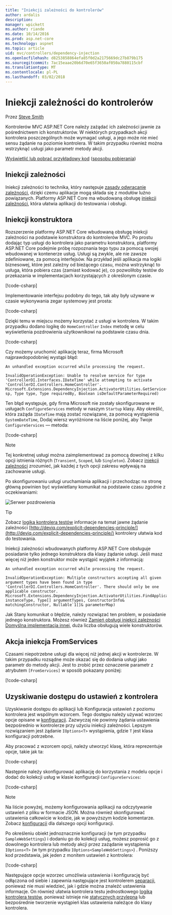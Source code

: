 ```yaml
---
title: "Iniekcji zależności do kontrolerów"
author: ardalis
description: 
manager: wpickett
ms.author: riande
ms.date: 10/14/2016
ms.prod: asp.net-core
ms.technology: aspnet
ms.topic: article
uid: mvc/controllers/dependency-injection
ms.openlocfilehash: d8253858864efa85f0d2a2175669dc27b879b175
ms.sourcegitcommit: 7ac15eaae20b6d70e65f3650af050a7880115cbf
ms.translationtype: MT
ms.contentlocale: pl-PL
ms.lasthandoff: 03/02/2018
---
```

# <a name="dependency-injection-into-controllers"></a>Iniekcji zależności do kontrolerów

<a name="dependency-injection-controllers"></a>

Przez [Steve Smith](https://ardalis.com/)

Kontrolerów MVC ASP.NET Core należy zażądać ich zależności jawnie za pośrednictwem ich konstruktorów. W niektórych przypadkach akcji kontrolera poszczególnych może wymagać usługi, a jego może nie mieć sensu żądanie na poziomie kontrolera. W takim przypadku również można wstrzyknąć usługi jako parametr metody akcji.

[Wyświetlić lub pobrać przykładowy kod](https://github.com/aspnet/Docs/tree/master/aspnetcore/mvc/controllers/dependency-injection/sample) ([sposobu pobierania](xref:tutorials/index#how-to-download-a-sample))

## <a name="dependency-injection"></a>Iniekcji zależności

Iniekcji zależności to technika, który następuje [zasady odwracanie zależności](http://deviq.com/dependency-inversion-principle/), dzięki czemu aplikacje mogą składa się z modułów luźno powiązanych. Platformy ASP.NET Core ma wbudowaną obsługę [iniekcji zależności](../../fundamentals/dependency-injection.md), która ułatwia aplikacji do testowania i obsługi.

## <a name="constructor-injection"></a>Iniekcji konstruktora

Rozszerzenie platformy ASP.NET Core wbudowaną obsługę iniekcji zależności na podstawie konstruktora do kontrolerów MVC. Po prostu dodając typ usługi do kontrolera jako parametru konstruktora, platformy ASP.NET Core podejmie próbę rozpoznania tego typu za pomocą swojej wbudowanej w kontenerze usług. Usługi są zwykle, ale nie zawsze zdefiniowane, za pomocą interfejsów. Na przykład jeśli aplikacja ma logiki biznesowej, które jest zależny od bieżącego czasu, można wstrzyknąć to usługa, która pobiera czas (zamiast kodować je), co pozwoliłoby testów do przekazania w implementacjach korzystających z określonym czasie.

[!code-csharp[](dependency-injection/sample/src/ControllerDI/Interfaces/IDateTime.cs)]


Implementowanie interfejsu podobny do tego, tak aby były używane w czasie wykonywania zegar systemowy jest prosta:

[!code-csharp[](dependency-injection/sample/src/ControllerDI/Services/SystemDateTime.cs)]


Dzięki temu w miejscu możemy korzystać z usługi w kontrolera. W takim przypadku dodano logikę do `HomeController` `Index` metodę w celu wyświetlenia pozdrowienia użytkownikowi na podstawie czasu dnia.

[!code-csharp[](./dependency-injection/sample/src/ControllerDI/Controllers/HomeController.cs?highlight=8,10,12,17,18,19,20,21,22,23,24,25,26,27,28,29,30&range=1-31,51-52)]

Czy możemy uruchomić aplikację teraz, firma Microsoft najprawdopodobniej wystąpi błąd:

```
An unhandled exception occurred while processing the request.

InvalidOperationException: Unable to resolve service for type 'ControllerDI.Interfaces.IDateTime' while attempting to activate 'ControllerDI.Controllers.HomeController'.
Microsoft.Extensions.DependencyInjection.ActivatorUtilities.GetService(IServiceProvider sp, Type type, Type requiredBy, Boolean isDefaultParameterRequired)
```

Ten błąd występuje, gdy firma Microsoft nie zostały skonfigurowane w usługach `ConfigureServices` metody w naszym `Startup` klasy. Aby określić, która zażąda `IDateTime` mają zostać rozwiązane, za pomocą wystąpienia `SystemDateTime`, Dodaj wiersz wyróżnione na liście poniżej, aby Twoje `ConfigureServices` — metoda:

[!code-csharp[](./dependency-injection/sample/src/ControllerDI/Startup.cs?highlight=4&range=26-27,42-44)]

> [!NOTE]
> Tej konkretnej usługi można zaimplementować za pomocą dowolnej z kilku opcji istnienia różnych (`Transient`, `Scoped`, lub `Singleton`). Zobacz [iniekcji zależności](../../fundamentals/dependency-injection.md) zrozumieć, jak każdej z tych opcji zakresu wpływają na zachowanie usługi.

Po skonfigurowaniu usługi uruchamiania aplikacji i przechodząc na stronę główną powinien być wyświetlany komunikat na podstawie czasu zgodnie z oczekiwaniami:

![Serwer pozdrowienia](dependency-injection/_static/server-greeting.png)

>[!TIP]
> Zobacz [logiką kontrolera testów](testing.md) informacje na temat jawne żądanie zależności [http://deviq.com/explicit-dependencies-principle/](http://deviq.com/explicit-dependencies-principle/) kontrolery ułatwia kod do testowania.

Iniekcji zależności wbudowanych platformy ASP.NET Core obsługuje posiadanie tylko jednego konstruktora dla klasy żądanie usługi. Jeśli masz więcej niż jeden konstruktor może wystąpić wyjątek z informacją:

```
An unhandled exception occurred while processing the request.

InvalidOperationException: Multiple constructors accepting all given argument types have been found in type 'ControllerDI.Controllers.HomeController'. There should only be one applicable constructor.
Microsoft.Extensions.DependencyInjection.ActivatorUtilities.FindApplicableConstructor(Type instanceType, Type[] argumentTypes, ConstructorInfo& matchingConstructor, Nullable`1[]& parameterMap)
```

Jak Stany komunikat o błędzie, należy rozwiązać ten problem, w posiadanie jednego konstruktora. Możesz również [Zamień obsługi iniekcji zależności Domyślna implementacja innej](../../fundamentals/dependency-injection.md#replacing-the-default-services-container), duża liczba obsługują wiele konstruktorów.

## <a name="action-injection-with-fromservices"></a>Akcja iniekcja FromServices

Czasami niepotrzebne usługi dla więcej niż jednej akcji w kontrolerze. W takim przypadku rozsądne może okazać się do dodania usługi jako parametr do metody akcji. Jest to zrobić przez oznaczenie parametr z atrybutem `[FromServices]` w sposób pokazany poniżej:

[!code-csharp[](./dependency-injection/sample/src/ControllerDI/Controllers/HomeController.cs?highlight=1&range=33-38)]

## <a name="accessing-settings-from-a-controller"></a>Uzyskiwanie dostępu do ustawień z kontrolera

Uzyskiwanie dostępu do aplikacji lub Konfiguracja ustawień z poziomu kontrolera jest wspólnym wzorcem. Tego dostępu należy używać wzorzec opcje opisane w [konfiguracji](xref:fundamentals/configuration/index). Zazwyczaj nie powinny żądania ustawienia bezpośrednio w kontrolerze przy użyciu iniekcji zależności. Lepszym rozwiązaniem jest żądanie `IOptions<T>` wystąpienia, gdzie `T` jest klasa konfiguracji potrzebne.

Aby pracować z wzorcem opcji, należy utworzyć klasę, która reprezentuje opcje, takie jak ta:

[!code-csharp[](dependency-injection/sample/src/ControllerDI/Model/SampleWebSettings.cs)]

Następnie należy skonfigurować aplikację do korzystania z modelu opcje i dodać do kolekcji usług w klasie konfiguracji `ConfigureServices`:

[!code-csharp[](./dependency-injection/sample/src/ControllerDI/Startup.cs?highlight=3,4,5,6,9,16,19&range=14-44)]

> [!NOTE]
> Na liście powyżej, możemy konfigurowania aplikacji na odczytywanie ustawień z pliku w formacie JSON. Można również skonfigurować ustawienia całkowicie w kodzie, jak w powyższym kodzie komentarze. Zobacz [konfiguracji](xref:fundamentals/configuration/index) dla dalszego opcji konfiguracji.

Po określeniu obiekt jednoznacznie konfiguracji (w tym przypadku `SampleWebSettings`) i dodaniu go do kolekcji usług, możesz poprosić go z dowolnego kontrolera lub metody akcji przez zażądanie wystąpienia `IOptions<T>` (w tym przypadku `IOptions<SampleWebSettings>`) . Poniższy kod przedstawia, jak jeden z monitem ustawień z kontrolera:

[!code-csharp[](./dependency-injection/sample/src/ControllerDI/Controllers/SettingsController.cs?highlight=3,5,7&range=7-22)]

Następujące opcje wzorzec umożliwia ustawienia i konfigurację być odłączona od siebie i zapewnia następujące jest kontrolerem [separacji](http://deviq.com/separation-of-concerns/), ponieważ nie musi wiedzieć, jak i gdzie można znaleźć ustawienia informacje. On również ułatwia kontrolera testu jednostkowego [logiką kontrolera testów](testing.md), ponieważ istnieje nie [statycznych przylepna](http://deviq.com/static-cling/) lub bezpośrednie tworzenie wystąpień klas ustawienia należące do klasy kontrolera.
